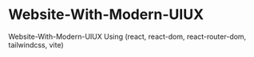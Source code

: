 # Website-With-Modern-UIUX
Website-With-Modern-UIUX Using (react, react-dom, react-router-dom, tailwindcss, vite)
